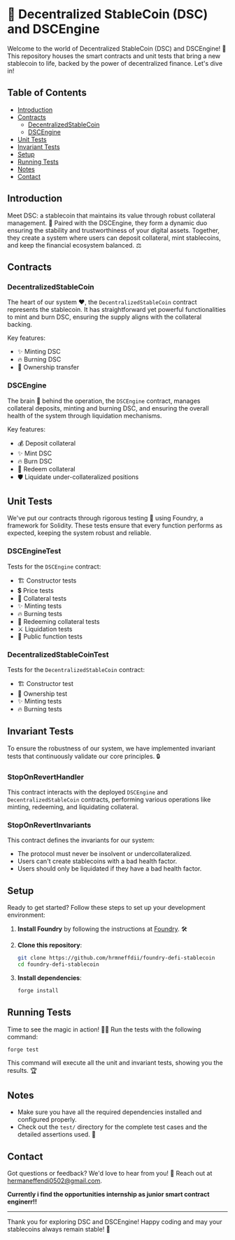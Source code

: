 # 🌟 Decentralized StableCoin (DSC) and DSCEngine

Welcome to the world of Decentralized StableCoin (DSC) and DSCEngine! 🚀 This repository houses the smart contracts and unit tests that bring a new stablecoin to life, backed by the power of decentralized finance. Let's dive in!

## Table of Contents

- [Introduction](#introduction)
- [Contracts](#contracts)
  - [DecentralizedStableCoin](#decentralizedstablecoin)
  - [DSCEngine](#dscengine)
- [Unit Tests](#unit-tests)
- [Invariant Tests](#invariant-tests)
- [Setup](#setup)
- [Running Tests](#running-tests)
- [Notes](#notes)
- [Contact](#contact)

## Introduction

Meet DSC: a stablecoin that maintains its value through robust collateral management. 🏦 Paired with the DSCEngine, they form a dynamic duo ensuring the stability and trustworthiness of your digital assets. Together, they create a system where users can deposit collateral, mint stablecoins, and keep the financial ecosystem balanced. ⚖️

## Contracts

### DecentralizedStableCoin

The heart of our system ❤️, the `DecentralizedStableCoin` contract represents the stablecoin. It has straightforward yet powerful functionalities to mint and burn DSC, ensuring the supply aligns with the collateral backing.

Key features:
- ✨ Minting DSC
- 🔥 Burning DSC
- 👑 Ownership transfer

### DSCEngine

The brain 🧠 behind the operation, the `DSCEngine` contract, manages collateral deposits, minting and burning DSC, and ensuring the overall health of the system through liquidation mechanisms.

Key features:
- 💰 Deposit collateral
- ✨ Mint DSC
- 🔥 Burn DSC
- 🔄 Redeem collateral
- 🛡️ Liquidate under-collateralized positions

## Unit Tests

We've put our contracts through rigorous testing 🧪 using Foundry, a framework for Solidity. These tests ensure that every function performs as expected, keeping the system robust and reliable.

### DSCEngineTest

Tests for the `DSCEngine` contract:
- 🏗️ Constructor tests
- 💲 Price tests
- 🏦 Collateral tests
- ✨ Minting tests
- 🔥 Burning tests
- 🔄 Redeeming collateral tests
- ⚔️ Liquidation tests
- 📢 Public function tests

### DecentralizedStableCoinTest

Tests for the `DecentralizedStableCoin` contract:
- 🏗️ Constructor test
- 👑 Ownership test
- ✨ Minting tests
- 🔥 Burning tests

## Invariant Tests

To ensure the robustness of our system, we have implemented invariant tests that continuously validate our core principles. 🔒

### StopOnRevertHandler

This contract interacts with the deployed `DSCEngine` and `DecentralizedStableCoin` contracts, performing various operations like minting, redeeming, and liquidating collateral.

### StopOnRevertInvariants

This contract defines the invariants for our system:
- The protocol must never be insolvent or undercollateralized.
- Users can't create stablecoins with a bad health factor.
- Users should only be liquidated if they have a bad health factor.

## Setup

Ready to get started? Follow these steps to set up your development environment:

1. **Install Foundry** by following the instructions at [Foundry](https://book.getfoundry.sh/getting-started/installation). 🛠️

2. **Clone this repository**:
   ```bash
   git clone https://github.com/hrmneffdii/foundry-defi-stablecoin
   cd foundry-defi-stablecoin
   ```

3. **Install dependencies**:
   ```bash
   forge install
   ```

## Running Tests

Time to see the magic in action! 🧙‍♂️ Run the tests with the following command:
```bash
forge test
```

This command will execute all the unit and invariant tests, showing you the results. 🏆

## Notes

- Make sure you have all the required dependencies installed and configured properly.
- Check out the `test/` directory for the complete test cases and the detailed assertions used. 🧾

## Contact

Got questions or feedback? We'd love to hear from you! 📧 Reach out at hermaneffendi0502@gmail.com.

**Currently i find the opportunities internship as junior smart contract enginerr!!**

---

Thank you for exploring DSC and DSCEngine! Happy coding and may your stablecoins always remain stable! 🌟
